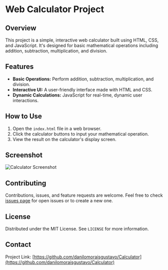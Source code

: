 # Web Calculator Project

## Overview
This project is a simple, interactive web calculator built using HTML, CSS, and JavaScript. It's designed for basic mathematical operations including addition, subtraction, multiplication, and division.

## Features
- **Basic Operations:** Perform addition, subtraction, multiplication, and division.
- **Interactive UI:** A user-friendly interface made with HTML and CSS.
- **Dynamic Calculations:** JavaScript for real-time, dynamic user interactions.

## How to Use
1. Open the `index.html` file in a web browser.
2. Click the calculator buttons to input your mathematical operation.
3. View the result on the calculator's display screen.

## Screenshot
![Calculator Screenshot](https://media.discordapp.net/attachments/1142524804675682457/1184593146001240074/image.png?ex=658c8956&is=657a1456&hm=6fc8679367459a024f8b9675d82341820dc83eceb11501f89060d24bd794fab5&=&format=webp&quality=lossless&width=333&height=621)

## Contributing
Contributions, issues, and feature requests are welcome. Feel free to check [issues page](link-to-issues-page) for open issues or to create a new one.

## License
Distributed under the MIT License. See `LICENSE` for more information.

## Contact
Project Link: [https://github.com/danilomoraisgustavo/Calculator](https://github.com/danilomoraisgustavo/Calculator)
